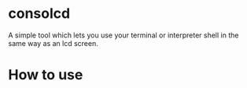 # consolcd
A simple tool which lets you use your terminal or interpreter shell in the same way as an lcd screen.

# How to use
